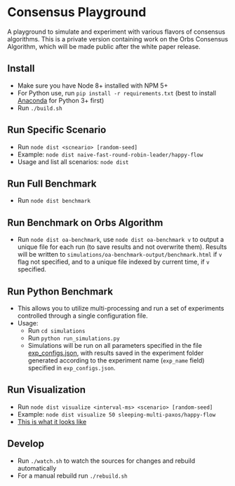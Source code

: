 # Consensus Playground

A playground to simulate and experiment with various flavors of consensus algorithms. This is a private version containing work on the Orbs Consensus Algorithm, which will be made public after the white paper release.

## Install

* Make sure you have Node 8+ installed with NPM 5+
* For Python use, run `pip install -r requirements.txt` (best to install [Anaconda](https://www.anaconda.com/download/) for Python 3+ first)
* Run `./build.sh`

## Run Specific Scenario

* Run `node dist <scneario> [random-seed]`
* Example: `node dist naive-fast-round-robin-leader/happy-flow`
* Usage and list all scenarios: `node dist`

## Run Full Benchmark

* Run `node dist benchmark`

## Run Benchmark on Orbs Algorithm

* Run `node dist oa-benchmark`,  use `node dist oa-benchmark v` to output a unique file for each run (to save results and not overwrite them). Results will be written to `simulations/oa-benchmark-output/benchmark.html` if `v` flag not specified, and to a unique file indexed by current time, if `v` specified.

## Run Python Benchmark
* This allows you to utilize multi-processing and run a set of experiments controlled through a single configuration file.
* Usage:
  - Run `cd simulations`
  - Run `python run_simulations.py`
  - Simulations will be run on all parameters specified in the file [exp_configs.json](https://github.com/orbs-network/private-consensus-playground/blob/master/simulations/exp_configs.json), with results saved in the experiment folder generated according to the experiment name (`exp_name` field) specified in `exp_configs.json`.

## Run Visualization

* Run `node dist visualize <interval-ms> <scenario> [random-seed]`
* Example: `node dist visualize 50 sleeping-multi-paxos/happy-flow`
* [This is what it looks like](http://htmlpreview.github.io/?https://github.com/orbs-network/consensus-playground/blob/master/example.html)

## Develop

* Run `./watch.sh` to watch the sources for changes and rebuild automatically
* For a manual rebuild run `./rebuild.sh`
